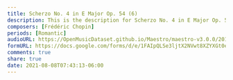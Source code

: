 ```yaml
---
title: Scherzo No. 4 in E Major Op. 54 (6)
description: This is the description for Scherzo No. 4 in E Major Op. 54 by Frédéric Chopin
composers: [Frédéric Chopin]
periods: [Romantic]
audioURL: https://OpenMusicDataset.github.io/Maestro/maestro-v3.0.0/2015/MIDI-Unprocessed_R1_D2-13-20_mid--AUDIO-from_mp3_15_R1_2015_wav--5.midi
formURL: https://docs.google.com/forms/d/e/1FAIpQLSe3ljtX2NVwt8XZYXGt0e7f6RUjGDy9irrS5JXZPstP-GznrA/viewform
comments: true
share: true
date: 2021-08-08T07:43:13-06:00
---
```

